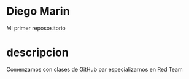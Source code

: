 # Diego Marin
Mi primer reposositorio

# descripcion 
Comenzamos con clases de GitHub par especializarnos en Red Team
